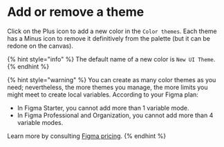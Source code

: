 # Add or remove a theme

Click on the Plus icon to add a new color in the `Color themes`. Each theme has a Minus icon to remove it definitively from the palette (but it can be redone on the canvas).

{% hint style="info" %}
The default name of a new color is `New UI Theme`.
{% endhint %}

{% hint style="warning" %}
You can create as many color themes as you need; nevertheless, the more themes you manage, the more limits you might meet to create local variables. According to your Figma plan:

* In Figma Starter, you cannot add more than 1 variable mode.
* In Figma Professional and Organization, you cannot add more than 4 variable modes.

Learn more by consulting [Figma pricing](https://www.figma.com/pricing/).
{% endhint %}
